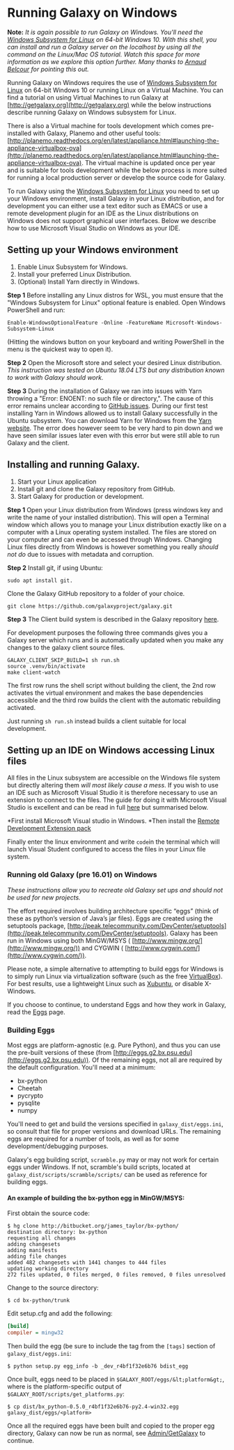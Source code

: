 # Running Galaxy on Windows

<div class="well well-sm">

**Note:** *It is again possible to run Galaxy on Windows.  You'll need the [Windows Subsystem for Linux](https://msdn.microsoft.com/commandline/wsl/about) on 64-bit Windows 10.  With this shell, you can install and run a Galaxy server on the localhost by using all the command on the Linux/Mac OS tutorial. Watch this space for more information as we explore this option further.  Many thanks to [Arnaud Belcour](https://github.com/ArnaudBelcour) for pointing this out.*

</div>

Running Galaxy on Windows requires the use of [Windows Subsystem for Linux](https://msdn.microsoft.com/commandline/wsl/about) on 64-bit Windows 10 or running Linux on a Virtual Machine. You can find a tutorial on using Virtual Machines to run Galaxy at [http://getgalaxy.org](http://getgalaxy.org) while the below instructions describe running Galaxy on Windows subsystem for Linux.

There is also a Virtual machine for tools development which comes pre-installed with Galaxy, Planemo and other useful tools: [http://planemo.readthedocs.org/en/latest/appliance.html#launching-the-appliance-virtualbox-ova](http://planemo.readthedocs.org/en/latest/appliance.html#launching-the-appliance-virtualbox-ova). The virtual machine is updated once per year and is suitable for tools development while the below process is more suited for running a local production server or develop the source code for Galaxy.

To run Galaxy using the [Windows Subsystem for Linux](https://msdn.microsoft.com/commandline/wsl/about) you need to set up your Windows environment, install Galaxy in your Linux distribution, and for development you can either use a text editor such as EMACS or use a remote development plugin for an IDE as the Linux distributions on Windows does not support graphical user interfaces. Below we describe how to use Microsoft Visual Studio on Windows as your IDE.

## Setting up your Windows environment

1. Enable Linux Subsystem for Windows.
2. Install your preferred Linux Distribution.
3. (Optional) Install Yarn directly in Windows.

**Step 1**
Before installing any Linux distros for WSL, you must ensure that the "Windows Subsystem for Linux" optional feature is enabled. Open Windows PowerShell and run:
~~~~
Enable-WindowsOptionalFeature -Online -FeatureName Microsoft-Windows-Subsystem-Linux
~~~~
(Hitting the windows button on your keyboard and writing PowerShell in the menu is the quickest way to open it).

**Step 2**
Open the Microsoft store and select your desired Linux distribution. *This instruction was tested on Ubuntu 18.04 LTS but any distribution known to work with Galaxy should work.*

**Step 3**
During the installation of Galaxy we ran into issues with Yarn throwing a "Error: ENOENT: no such file or directory,". The cause of this error remains unclear according to [GitHub issues](https://github.com/yarnpkg/yarn/issues/5275). During our first test installing Yarn in Windows allowed us to install Galaxy successfully in the Ubuntu subsystem. You can download Yarn for Windows from the [Yarn website](https://yarnpkg.com/lang/en/docs/install/#windows-stable). The error does however seem to be very hard to pin down and we have seen similar issues later even with this error but were still able to run Galaxy and the client.

## Installing and running Galaxy.

1. Start your Linux application
2. Install git and clone the Galaxy repository from GitHub.
3. Start Galaxy for production or development.

**Step 1**
Open your Linux distribution from Windows (press windows key and write the name of your installed distribution). This will open a Terminal window which allows you to manage your Linux distribution exactly like on a computer with a Linux operating system installed. The files are stored on your computer and can even be accessed through Windows. Changing Linux files directly from Windows is however something you really *should not do* due to issues with metadata and corruption. 

**Step 2**
Install git, if using Ubuntu:
~~~~
sudo apt install git.
~~~~

Clone the Galaxy GitHub repository to a folder of your choice.
~~~~
git clone https://github.com/galaxyproject/galaxy.git
~~~~

**Step 3**
The Client build system is described in the Galaxy repository [here](https://github.com/galaxyproject/galaxy/blob/dev/client/README.md). 

For development purposes the following three commands gives you a Galaxy server which runs and is automatically updated when you make any changes to the galaxy client source files.
~~~~
GALAXY_CLIENT_SKIP_BUILD=1 sh run.sh
source .venv/bin/activate
make client-watch
~~~~
The first row runs the shell script without building the client, the 2nd row activates the virtual environment and makes the base dependencies accessible and the third row builds the client with the automatic rebuilding activated. 

Just running `sh run.sh` instead builds a client suitable for local development.

## Setting up an IDE on Windows accessing Linux files

All files in the Linux subsystem are accessible on the Windows file system but directly altering them *will most likely cause a mess*. If you wish to use an IDE such as Microsoft Visual Studio it is therefore necessary to use an extension to connect to the files. The guide for doing it with Microsoft Visual Studio is excellent and can be read in full [here](https://code.visualstudio.com/docs/remote/wsl) but summarised below.

*First install Microsoft Visual studio in Windows.
*Then install the [Remote Development Extension pack](https://aka.ms/vscode-remote/download/extension)

Finally enter the linux environment and write `code`in the terminal which will launch Visual Student configured to access the files in your Linux file system.

### Running old Galaxy (pre 16.01) on Windows
*These instructions allow you to recreate old Galaxy set ups and should not be used for new projects.*

The effort required involves building architecture specific “eggs” (think of these as python’s version of Java’s jar files). Eggs are created using the setuptools package, [http://peak.telecommunity.com/DevCenter/setuptools](http://peak.telecommunity.com/DevCenter/setuptools). Galaxy has been run in Windows using both MinGW/MSYS ( [http://www.mingw.org/](http://www.mingw.org/)) and CYGWIN ( [http://www.cygwin.com/](http://www.cygwin.com/)).

Please note, a simple alternative to attempting to build eggs for Windows is to simply run Linux via virtualization software (such as the free [VirtualBox](http://www.virtualbox.org/)). For best results, use a lightweight Linux such as [Xubuntu](http://www.xubuntu.org/), or disable X-Windows.

If you choose to continue, to understand Eggs and how they work in Galaxy, read the [Eggs](Admin%2FConfig%2FEggs) page.

### Building Eggs

Most eggs are platform-agnostic (e.g. Pure Python), and thus you can use the pre-built versions of these (from [http://eggs.g2.bx.psu.edu](http://eggs.g2.bx.psu.edu)). Of the remaining eggs, not all are required by the default configuration. You'll need at a minimum:

- bx-python 
- Cheetah 
- pycrypto 
- pysqlite 
- numpy 

You'll need to get and build the versions specified in `galaxy_dist/eggs.ini`, so consult that file for proper versions and download URLs. The remaining eggs are required for a number of tools, as well as for some development/debugging purposes.

Galaxy's egg building script, `scramble.py` may or may not work for certain eggs under Windows. If not, scramble's build scripts, located at `galaxy_dist/scripts/scramble/scripts/` can be used as reference for building eggs.

#### An example of building the bx-python egg in MinGW/MSYS:

First obtain the source code:

```console
$ hg clone http://bitbucket.org/james_taylor/bx-python/
destination directory: bx-python
requesting all changes
adding changesets
adding manifests
adding file changes
added 482 changesets with 1441 changes to 444 files
updating working directory
272 files updated, 0 files merged, 0 files removed, 0 files unresolved
```

Change to the source directory:

```console
$ cd bx-python/trunk
```

Edit setup.cfg and add the following:

```ini
[build]
compiler = mingw32
```

Then build the egg (be sure to include the tag from the `[tags]` section of `galaxy_dist/eggs.ini`:

```console
$ python setup.py egg_info -b _dev_r4bf1f32e6b76 bdist_egg
```

Once built, eggs need to be placed in `$GALAXY_ROOT/eggs/&lt;platform&gt;`, where <platform> is the platform-specific output of `$GALAXY_ROOT/scripts/get_platforms.py`:

```console
$ cp dist/bx_python-0.5.0_r4bf1f32e6b76-py2.4-win32.egg galaxy_dist/eggs/<platform>
```

Once all the required eggs have been built and copied to the proper egg directory, Galaxy can now be run as normal, see [Admin/GetGalaxy](Admin%2FGetGalaxy) to continue.
